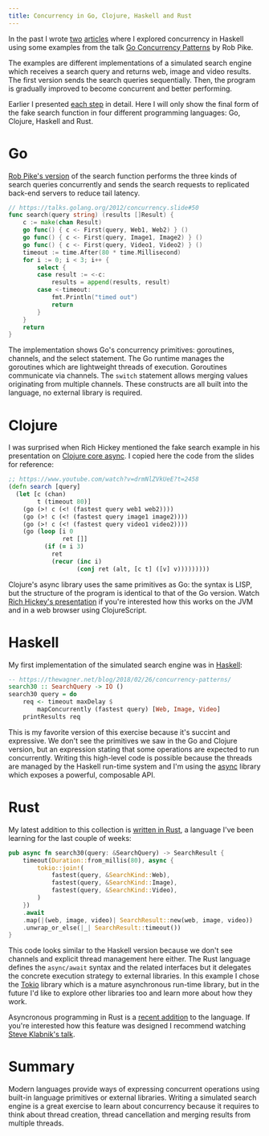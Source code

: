 ```yaml
---
title: Concurrency in Go, Clojure, Haskell and Rust
---
```


In the past I wrote [two][HaskellVersion1] [articles][HaskellVersion2] where I
explored concurrency in Haskell using some examples from the talk [Go
Concurrency Patterns][GoVersion] by Rob Pike.

The examples are different implementations of a simulated search engine which
receives a search query and returns web, image and video results.  The first
version sends the search queries sequentially.  Then, the program is gradually
improved to become concurrent and better performing.

Earlier I presented [each step][HaskellVersion1] in detail.  Here I will only
show the final form of the fake search function in four different programming
languages: Go, Clojure, Haskell and Rust.

# Go

[Rob Pike's version][GoVersion] of the search function performs the three kinds
of search queries concurrently and sends the search requests to replicated
back-end servers to reduce tail latency.

``` go
// https://talks.golang.org/2012/concurrency.slide#50
func search(query string) (results []Result) {
    c := make(chan Result)
    go func() { c <- First(query, Web1, Web2) } ()
    go func() { c <- First(query, Image1, Image2) } ()
    go func() { c <- First(query, Video1, Video2) } ()
    timeout := time.After(80 * time.Millisecond)
    for i := 0; i < 3; i++ {
        select {
        case result := <-c:
            results = append(results, result)
        case <-timeout:
            fmt.Println("timed out")
            return
        }
    }
    return
}
```

The implementation shows Go's concurrency primitives: goroutines, channels, and
the select statement.  The Go runtime manages the goroutines which are
lightweight threads of execution.  Goroutines communicate via channels.  The
`switch` statement allows merging values originating from multiple channels.
These constructs are all built into the language, no external library is
required.

# Clojure

I was surprised when Rich Hickey mentioned the fake search example in his
presentation on [Clojure core async][ClojureVersion].  I copied here the code
from the slides for reference:

```clojure
;; https://www.youtube.com/watch?v=drmNlZVkUeE?t=2458
(defn search [query]
  (let [c (chan)
        t (timeout 80)]
    (go (>! c (<! (fastest query web1 web2))))
    (go (>! c (<! (fastest query image1 image2))))
    (go (>! c (<! (fastest query video1 video2))))
    (go (loop [i 0
               ret []]
          (if (= i 3)
            ret
            (recur (inc i)
                   (conj ret (alt, [c t] ([v] v)))))))))
```

Clojure's async library uses the same primitives as Go: the syntax is LISP, but
the structure of the program is identical to that of the Go version.  Watch
[Rich Hickey's presentation][ClojureVersion] if you're interested how this
works on the JVM and in a web browser using ClojureScript.

# Haskell

My first implementation of the simulated search engine was in
[Haskell][HaskellVersion1]:

```haskell
-- https://thewagner.net/blog/2018/02/26/concurrency-patterns/
search30 :: SearchQuery -> IO ()
search30 query = do
    req <- timeout maxDelay $
        mapConcurrently (fastest query) [Web, Image, Video]
    printResults req
```

This is my favorite version of this exercise because it's succint and
expressive.  We don't see the primitives we saw in the Go and Clojure version,
but an expression stating that some operations are expected to run
concurrently.  Writing this high-level code is possible because the threads are
managed by the Haskell run-time system and I'm using the [async][HaskellAsync]
library which exposes a powerful, composable API.

# Rust

My latest addition to this collection is [written in Rust][RustVersion], a
language I've been learning for the last couple of weeks:

```rust
pub async fn search30(query: &SearchQuery) -> SearchResult {
    timeout(Duration::from_millis(80), async {
        tokio::join!(
            fastest(query, &SearchKind::Web),
            fastest(query, &SearchKind::Image),
            fastest(query, &SearchKind::Video),
        )
    })
    .await
    .map(|(web, image, video)| SearchResult::new(web, image, video))
    .unwrap_or_else(|_| SearchResult::timeout())
}
```

This code looks similar to the Haskell version because we don't see channels
and explicit thread management here either.  The Rust language defines the
`async/await` syntax and the related interfaces but it delegates the concrete
execution strategy to external libraries.  In this example I chose the
[Tokio][RustTokio] library which is a mature asynchronous run-time library, but
in the future I'd like to explore other libraries too and learn more about how
they work.

Asyncronous programming in Rust is a [recent addition][Rust1.39] to the
language.  If you're interested how this feature was designed I recommend
watching [Steve Klabnik's talk][RustAsyncAwait].

# Summary

Modern languages provide ways of expressing concurrent operations using
built-in language primitives or external libraries.  Writing a simulated search
engine is a great exercise to learn about concurrency because it requires to
think about thread creation, thread cancellation and merging results from
multiple threads.

[HaskellVersion1]: /blog/2018/02/26/concurrency-patterns/
[HaskellVersion2]: /blog/2019/07/15/concurrency-without-magic/
[GoVersion]: https://talks.golang.org/2012/concurrency.slide
[ClojureVersion]: https://www.youtube.com/watch?v=f6kdp27TYZs
[RustVersion]: https://github.com/wagdav/rust-concurrency-patterns
[HaskellAsync]: https://hackage.haskell.org/package/async-2.1.0/docs/Control-Concurrent-Async.html
[RustTokio]: https://tokio.rs/
[Rust1.39]: https://blog.rust-lang.org/2019/11/07/Async-await-stable.html
[RustAsyncAwait]: https://www.youtube.com/watch?v=lJ3NC-R3gSI
